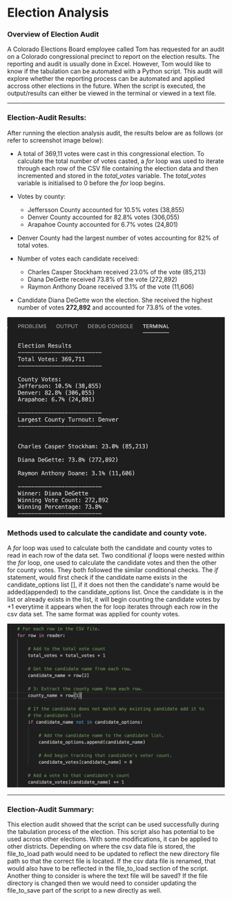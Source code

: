 # Election Analysis



### Overview of Election Audit

A Colorado Elections Board employee called Tom has requested for an audit on a Colorado congressional precinct to report on the election results. The reporting and audit is usually done in Excel. However, Tom would like to know if the tabulation can be automated with a Python script. This audit will explore whether the reporting process can be automated and applied accross other elections in the future. When the script is executed, the output/results can either be viewed in the terminal or viewed in a text file.

----

### Election-Audit Results:


After running the election analysis audit, the results below are as follows (or refer to screenshot image below):

*  A total of 369,11 votes were cast in this congressional election. To calculate the total number of votes casted, a *for* loop was used to iterate through each             row of the CSV file containing the election data and then incremented and stored in the *total_votes* variable. The *total_votes* variable is initialised to 0 before the *for* loop begins.
*  Votes by county:
    * Jeffersson County accounted for 10.5% votes (38,855)
    * Denver County accounted for 82.8% votes (306,055)
    * Arapahoe County accounted for 6.7% votes (24,801)
* Denver County had the largest number of votes accounting for 82% of total votes.

* Number of votes each candidate received:  
    * Charles Casper Stockham received 23.0% of the vote (85,213)
    * Diana DeGette received 73.8% of the vote (272,892)
    * Raymon Anthony Doane received 3.1% of the vote (11,606)
* Candidate Diana DeGette won the election. She received the highest number of votes **272,892** and accounted for 73.8% of the votes.


![screenshot terminal output](https://github.com/YanLuong/Election_Analysis/blob/main/Resources/Terminal%20Output%20Of%20Results.png)

### Methods used to calculate the candidate and county vote.

A *for* loop was used to calculate both the candidate and county votes to read in each row of the data set. Two conditional *if* loops were nested within the *for* loop, one used to calculate the candidate votes and then the other for county votes. They both followed the similar conditional checks. The *if* statement, would first check if the candidate name exists in the candidate_options list [], if it does not then the candidate's name would be added(appended) to the candidate_options list.
Once the candidate is in the list or already exists in the list, it will begin counting the candidate votes by +1 everytime it appears when the for loop iterates through each row in the csv data set. The same format was applied for county votes.

![counting candidate votes](https://github.com/YanLuong/Election_Analysis/blob/main/Resources/Counting%20votes%20-%20candidate%20screenshot.png)





----

### Election-Audit Summary: 

This election audit showed that the script can be used successfully during the tabulation process of the election. This script also has potential to be used across other elections. With some modifications, it can be applied to other districts. Depending on where the csv data file is stored, the file_to_load path would need to be updated to reflect the new directory file path so that the correct file is located. If the csv data file is renamed, that would also have to be reflected in the file_to_load section of the script. Another thing to consider is where the text file will be saved? If the file directory is changed then we would need to consider updating the file_to_save part of the script to a new directly as well.
